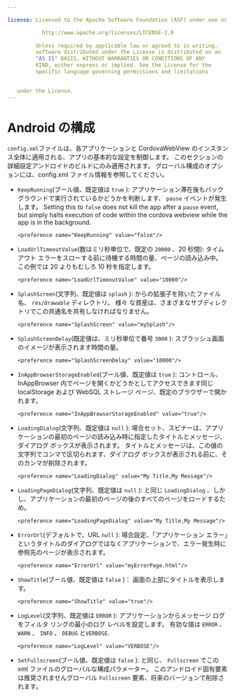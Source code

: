 ```yaml
---

license: Licensed to the Apache Software Foundation (ASF) under one or more contributor license agreements. See the NOTICE file distributed with this work for additional information regarding copyright ownership. The ASF licenses this file to you under the Apache License, Version 2.0 (the "License"); you may not use this file except in compliance with the License. You may obtain a copy of the License at

           http://www.apache.org/licenses/LICENSE-2.0
    
         Unless required by applicable law or agreed to in writing,
         software distributed under the License is distributed on an
         "AS IS" BASIS, WITHOUT WARRANTIES OR CONDITIONS OF ANY
         KIND, either express or implied. See the License for the
         specific language governing permissions and limitations
    

   under the License.
---
```


# Android の構成

`config.xml`ファイルは、各アプリケーションと CordovaWebView のインスタンス全体に適用される、アプリの基本的な設定を制御します。 このセクションの詳細設定アンドロイドのビルドにのみ適用されます。 グローバル構成のオプションには、config.xml ファイル情報を参照してください。

*   `KeepRunning`(ブール値、既定値は `true` ): アプリケーション滞在後もバック グラウンドで実行されているかどうかを判断します、 `pause` イベントが発生します。 Setting this to `false` does not kill the app after a `pause` event, but simply halts execution of code within the cordova webview while the app is in the background.
    
        <preference name="KeepRunning" value="false"/>
        

*   `LoadUrlTimeoutValue`(数はミリ秒単位で、既定の `20000` 、20 秒間): タイムアウト エラーをスローする前に待機する時間の量、ページの読み込み中。 この例では 20 よりもむしろ 10 秒を指定します。
    
        <preference name="LoadUrlTimeoutValue" value="10000"/>
        

*   `SplashScreen`(文字列、既定値は `splash` ): からの拡張子を除いたファイル名、 `res/drawable` ディレクトリ。 様々 な資産は、さまざまなサブディレクトリでこの共通名を共有しなければなりません。
    
        <preference name="SplashScreen" value="mySplash"/>
        

*   `SplashScreenDelay`(既定値は、ミリ秒単位で番号 `3000` ): スプラッシュ画面のイメージが表示されます時間の量。
    
        <preference name="SplashScreenDelay" value="10000"/>
        

*   `InAppBrowserStorageEnabled`(ブール値、既定値は `true` ): コントロール、InAppBrowser 内でページを開くかどうかとしてアクセスできます同じ localStorage および WebSQL ストレージ ページ、既定のブラウザーで開かれます。
    
        <preference name="InAppBrowserStorageEnabled" value="true"/>
        

*   `LoadingDialog`(文字列、既定値は `null` ): 場合セット、スピナーは、アプリケーションの最初のページの読み込み時に指定したタイトルとメッセージ、ダイアログ ボックスが表示されます。 タイトルとメッセージは、この値の文字列でコンマで区切られます、ダイアログ ボックスが表示される前に、そのカンマが削除されます。
    
        <preference name="LoadingDialog" value="My Title,My Message"/>
        

*   `LoadingPageDialog`(文字列、既定値は `null` ): と同じ `LoadingDialog` 、しかし、アプリケーションの最初のページの後のすべてのページをロードするため。
    
        <preference name="LoadingPageDialog" value="My Title,My Message"/>
        

*   `ErrorUrl`(デフォルトで、URL `null` ): 場合設定、「アプリケーション エラー」というタイトルのダイアログではなくアプリケーションで、エラー発生時に参照先のページが表示されます。
    
        <preference name="ErrorUrl" value="myErrorPage.html"/>
        

*   `ShowTitle`(ブール値、既定値は `false` )： 画面の上部にタイトルを表示します。
    
        <preference name="ShowTitle" value="true"/>
        

*   `LogLevel`(文字列、既定値は `ERROR` ): アプリケーションからメッセージ ログをフィルタ リングの最小のログ レベルを設定します。 有効な値は `ERROR` 、 `WARN` 、 `INFO` 、 `DEBUG` と`VERBOSE`.
    
        <preference name="LogLevel" value="VERBOSE"/>
        

*   `SetFullscreen`(ブール値、既定値は `false` ): と同じ、 `Fullscreen` でこの xml ファイルのグローバルな構成パラメーター。 このアンドロイド固有要素は推奨されませんグローバル `Fullscreen` 要素、将来のバージョンで削除されます。